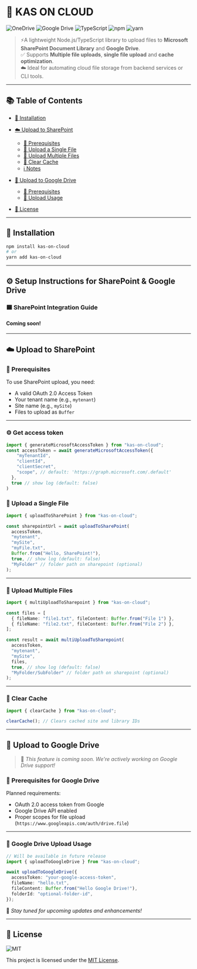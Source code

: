 <!-- Title -->

# 📎 KAS ON CLOUD

<!-- Badges -->

![OneDrive](https://img.shields.io/badge/OneDrive-white?style=for-the-badge\&logo=Microsoft%20OneDrive\&logoColor=0078D4)
![Google Drive](https://img.shields.io/badge/Google%20Drive-4285F4?style=for-the-badge\&logo=googledrive\&logoColor=white)
![TypeScript](https://img.shields.io/badge/typescript-%23007ACC.svg?style=for-the-badge\&logo=typescript\&logoColor=white)
![npm](https://img.shields.io/badge/npm-CB3837?style=for-the-badge\&logo=npm\&logoColor=white)
![yarn](https://img.shields.io/badge/Yarn-2C8EBB?style=for-the-badge\&logo=yarn\&logoColor=white)

>⚡A lightweight Node.js/TypeScript library to upload files to **Microsoft SharePoint Document Library** and **Google Drive**. <br>
>✅ Supports **Multiple file uploads**, **single file upload** and **cache optimization**.<br>
>☁️ Ideal for automating cloud file storage from backend services or CLI tools.<br>
---

<!-- Table of Contents -->

## 📚 Table of Contents

* [🔧 Installation](#-installation)
* [☁️ Upload to SharePoint](#️-upload-to-sharepoint)

  * [🧾 Prerequisites](#-prerequisites)
  * [📄 Upload a Single File](#-upload-a-single-file)
  * [📁 Upload Multiple Files](#-upload-multiple-files)
  * [🧹 Clear Cache](#-clear-cache)
  * [ℹ️ Notes](#️-notes)
* [📂 Upload to Google Drive](#-upload-to-google-drive)

  * [🧾 Prerequisites](#-prerequisites-for-google-drive)
  * [📄 Upload Usage](#-google-drive-upload-usage)
* [📜 License](#-license)

---

## 🔧 Installation

```bash
npm install kas-on-cloud
# or
yarn add kas-on-cloud
```

---

## ⚙️ Setup Instructions for SharePoint & Google Drive

### 🟦 SharePoint Integration Guide
#### Coming soon!
---

## ☁️ Upload to SharePoint

### 🧾 Prerequisites

To use SharePoint upload, you need:

* A valid OAuth 2.0 Access Token
* Your tenant name (e.g., `mytenant`)
* Site name (e.g., `mySite`)
* Files to upload as `Buffer`

---

### ⚙️ Get access token
```ts
import { generateMicrosoftAccessToken } from "kas-on-cloud";
const accessToken = await generateMicrosoftAccessToken({
    "myTenantId",
    "clientId",
    "clientSecret",
    "scope", // default: 'https://graph.microsoft.com/.default'
  },
  true // show log (default: false)
)
```

### 📄 Upload a Single File

```ts
import { uploadToSharePoint } from "kas-on-cloud";

const sharepointUrl = await uploadToSharePoint(
  accessToken,
  "mytenant",
  "mySite",
  "myFile.txt",
  Buffer.from("Hello, SharePoint!"),
  true, // show log (default: false)
  "MyFolder" // folder path on sharepoint (optional)
);
```

---

### 📁 Upload Multiple Files

```ts
import { multiUploadToSharepoint } from "kas-on-cloud";

const files = [
  { fileName: "file1.txt", fileContent: Buffer.from("File 1") },
  { fileName: "file2.txt", fileContent: Buffer.from("File 2") },
];

const result = await multiUploadToSharepoint(
  accessToken,
  "mytenant",
  "mySite",
  files,
  true, // show log (default: false)
  "MyFolder/SubFolder" // folder path on sharepoint (optional)
);
```

---

### 🧹 Clear Cache

```ts
import { clearCache } from "kas-on-cloud";

clearCache(); // Clears cached site and library IDs
```

---

## 📂 Upload to Google Drive

> 🚧 *This feature is coming soon. We're actively working on Google Drive support!*

### 🧾 Prerequisites for Google Drive

Planned requirements:

* OAuth 2.0 access token from Google
* Google Drive API enabled
* Proper scopes for file upload (`https://www.googleapis.com/auth/drive.file`)

---

### 📄 Google Drive Upload Usage

```ts
// Will be available in future release
import { uploadToGoogleDrive } from "kas-on-cloud";

await uploadToGoogleDrive({
  accessToken: "your-google-access-token",
  fileName: "hello.txt",
  fileContent: Buffer.from("Hello Google Drive!"),
  folderId: "optional-folder-id",
});
```

📢 *Stay tuned for upcoming updates and enhancements!*

---

## 📜 License

![MIT](https://img.shields.io/badge/MIT-green?style=for-the-badge)

This project is licensed under the [MIT License](LICENSE).
